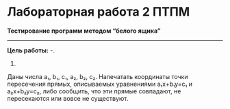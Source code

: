 # Лабораторная работа 2 ПТПМ

**Тестирование программ методом “белого ящика”**

___

**Цель работы:** -.

1.
Даны числа a₁, b₁, c₁, a₂, b₂, c₂. Напечатать координаты точки пересечения прямых, описываемых уравнениями a₁x+b₁y=c₁ и a₂x+b₂y=c₂, либо сообщить, что эти прямые совпадают, не пересекаются или вовсе не существуют.